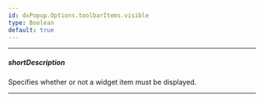 ```yaml
---
id: dxPopup.Options.toolbarItems.visible
type: Boolean
default: true
---
```

---
##### shortDescription
Specifies whether or not a widget item must be displayed.

---
